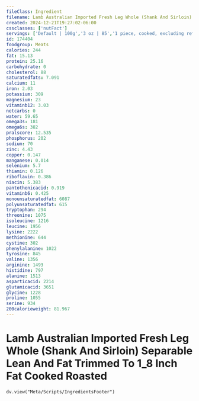 ```yaml
---
fileClass: Ingredient
filename: Lamb Australian Imported Fresh Leg Whole (Shank And Sirloin) Separable Lean And Fat Trimmed To 1_8 Inch Fat Cooked Roasted
created: 2024-12-21T19:27:02-06:00
cssclasses: ['nutFact']
servings: ['Default | 100g','3 oz | 85','1 piece, cooked, excluding refuse (yield from 1 lb raw meat with refuse) | 284']
id: 174404
foodgroup: Meats
calories: 244
fat: 15.13
protein: 25.16
carbohydrate: 0
cholesterol: 88
saturatedfats: 7.091
calcium: 11
iron: 2.03
potassium: 309
magnesium: 23
vitaminb12: 3.03
netcarbs: 0
water: 59.65
omega3s: 181
omega6s: 382
pralscore: 12.535
phosphorus: 202
sodium: 70
zinc: 4.43
copper: 0.147
manganese: 0.014
selenium: 5.7
thiamin: 0.126
riboflavin: 0.386
niacin: 5.383
pantothenicacid: 0.919
vitaminb6: 0.425
monounsaturatedfat: 6087
polyunsaturatedfat: 615
tryptophan: 294
threonine: 1075
isoleucine: 1216
leucine: 1956
lysine: 2222
methionine: 644
cystine: 302
phenylalanine: 1022
tyrosine: 845
valine: 1356
arginine: 1493
histidine: 797
alanine: 1513
asparticacid: 2214
glutamicacid: 3651
glycine: 1228
proline: 1055
serine: 934
200calorieweight: 81.967
---
```


# Lamb Australian Imported Fresh Leg Whole (Shank And Sirloin) Separable Lean And Fat Trimmed To 1_8 Inch Fat Cooked Roasted

```dataviewjs
dv.view("Meta/Scripts/IngredientsFooter")
```